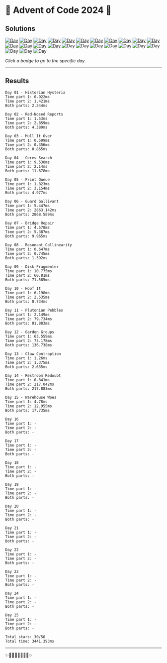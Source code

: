<!-- Entries between SOLUTIONS and RESULTS tags are auto-generated -->

# 🎄 Advent of Code 2024 🎄

## Solutions

<!--SOLUTIONS-->

[![Day](https://badgen.net/badge/01/%E2%98%85%E2%98%85/green)](day01)
[![Day](https://badgen.net/badge/02/%E2%98%85%E2%98%85/green)](day02)
[![Day](https://badgen.net/badge/03/%E2%98%85%E2%98%85/green)](day03)
[![Day](https://badgen.net/badge/04/%E2%98%85%E2%98%85/green)](day04)
[![Day](https://badgen.net/badge/05/%E2%98%85%E2%98%85/green)](day05)
[![Day](https://badgen.net/badge/06/%E2%98%85%E2%98%85/green)](day06)
[![Day](https://badgen.net/badge/07/%E2%98%85%E2%98%85/green)](day07)
[![Day](https://badgen.net/badge/08/%E2%98%85%E2%98%85/green)](day08)
[![Day](https://badgen.net/badge/09/%E2%98%85%E2%98%85/green)](day09)
[![Day](https://badgen.net/badge/10/%E2%98%85%E2%98%85/green)](day10)
[![Day](https://badgen.net/badge/11/%E2%98%85%E2%98%85/green)](day11)
[![Day](https://badgen.net/badge/12/%E2%98%85%E2%98%85/green)](day12)
[![Day](https://badgen.net/badge/13/%E2%98%85%E2%98%85/green)](day13)
[![Day](https://badgen.net/badge/14/%E2%98%85%E2%98%85/green)](day14)
[![Day](https://badgen.net/badge/15/%E2%98%85%E2%98%85/green)](day15)
![Day](https://badgen.net/badge/16/%E2%98%86%E2%98%86/gray)
![Day](https://badgen.net/badge/17/%E2%98%86%E2%98%86/gray)
![Day](https://badgen.net/badge/18/%E2%98%86%E2%98%86/gray)
![Day](https://badgen.net/badge/19/%E2%98%86%E2%98%86/gray)
![Day](https://badgen.net/badge/20/%E2%98%86%E2%98%86/gray)
![Day](https://badgen.net/badge/21/%E2%98%86%E2%98%86/gray)
![Day](https://badgen.net/badge/22/%E2%98%86%E2%98%86/gray)
![Day](https://badgen.net/badge/23/%E2%98%86%E2%98%86/gray)
![Day](https://badgen.net/badge/24/%E2%98%86%E2%98%86/gray)
![Day](https://badgen.net/badge/25/%E2%98%86%E2%98%86/gray)

<!--/SOLUTIONS-->

_Click a badge to go to the specific day._

---

## Results

<!--RESULTS-->

```
Day 01 - Historian Hysteria
Time part 1: 0.922ms
Time part 2: 1.421ms
Both parts: 2.344ms
```

```
Day 02 - Red-Nosed Reports
Time part 1: 1.53ms
Time part 2: 2.859ms
Both parts: 4.389ms
```

```
Day 03 - Mull It Over
Time part 1: 0.509ms
Time part 2: 0.356ms
Both parts: 0.865ms
```

```
Day 04 - Ceres Search
Time part 1: 9.538ms
Time part 2: 2.14ms
Both parts: 11.678ms
```

```
Day 05 - Print Queue
Time part 1: 1.823ms
Time part 2: 3.154ms
Both parts: 4.977ms
```

```
Day 06 - Guard Gallivant
Time part 1: 5.447ms
Time part 2: 2863.142ms
Both parts: 2868.589ms
```

```
Day 07 - Bridge Repair
Time part 1: 4.578ms
Time part 2: 5.387ms
Both parts: 9.965ms
```

```
Day 08 - Resonant Collinearity
Time part 1: 0.647ms
Time part 2: 0.745ms
Both parts: 1.392ms
```

```
Day 09 - Disk Fragmenter
Time part 1: 10.775ms
Time part 2: 60.81ms
Both parts: 71.585ms
```

```
Day 10 - Hoof It
Time part 1: 6.198ms
Time part 2: 2.535ms
Both parts: 8.734ms
```

```
Day 11 - Plutonian Pebbles
Time part 1: 2.149ms
Time part 2: 79.734ms
Both parts: 81.883ms
```

```
Day 12 - Garden Groups
Time part 1: 63.559ms
Time part 2: 73.178ms
Both parts: 136.738ms
```

```
Day 13 - Claw Contraption
Time part 1: 1.26ms
Time part 2: 1.375ms
Both parts: 2.635ms
```

```
Day 14 - Restroom Redoubt
Time part 1: 0.841ms
Time part 2: 217.042ms
Both parts: 217.883ms
```

```
Day 15 - Warehouse Woes
Time part 1: 4.78ms
Time part 2: 12.955ms
Both parts: 17.735ms
```

```
Day 16
Time part 1: -
Time part 2: -
Both parts: -
```

```
Day 17
Time part 1: -
Time part 2: -
Both parts: -
```

```
Day 18
Time part 1: -
Time part 2: -
Both parts: -
```

```
Day 19
Time part 1: -
Time part 2: -
Both parts: -
```

```
Day 20
Time part 1: -
Time part 2: -
Both parts: -
```

```
Day 21
Time part 1: -
Time part 2: -
Both parts: -
```

```
Day 22
Time part 1: -
Time part 2: -
Both parts: -
```

```
Day 23
Time part 1: -
Time part 2: -
Both parts: -
```

```
Day 24
Time part 1: -
Time part 2: -
Both parts: -
```

```
Day 25
Time part 1: -
Time part 2: -
Both parts: -
```

```
Total stars: 30/50
Total time: 3441.393ms
```

<!--/RESULTS-->

---

✨🎄🎁🎄🎅🎄🎁🎄✨
